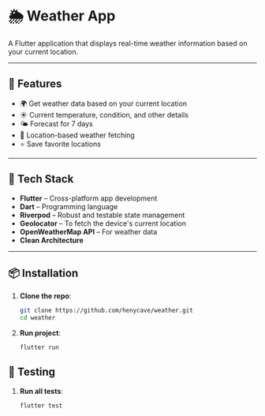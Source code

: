 # 🌦️ Weather App

A Flutter application that displays real-time weather information based on your current location.

---

## 🚀 Features

- 🌍 Get weather data based on your current location
- ☀️ Current temperature, condition, and other details
- 🌤️ Forecast for 7 days
- 📍 Location-based weather fetching
- ⭐️ Save favorite locations

---

## 🧰 Tech Stack

- **Flutter** – Cross-platform app development
- **Dart** – Programming language
- **Riverpod** – Robust and testable state management
- **Geolocator** – To fetch the device's current location
- **OpenWeatherMap API** – For weather data
- **Clean Architecture**

---

## 📦 Installation

1. **Clone the repo**:
   ```bash
   git clone https://github.com/henycave/weather.git
   cd weather
2. **Run project**:
   ```bash
   flutter run

## 🧪 Testing

1. **Run all tests**:
   ```bash
   flutter test
